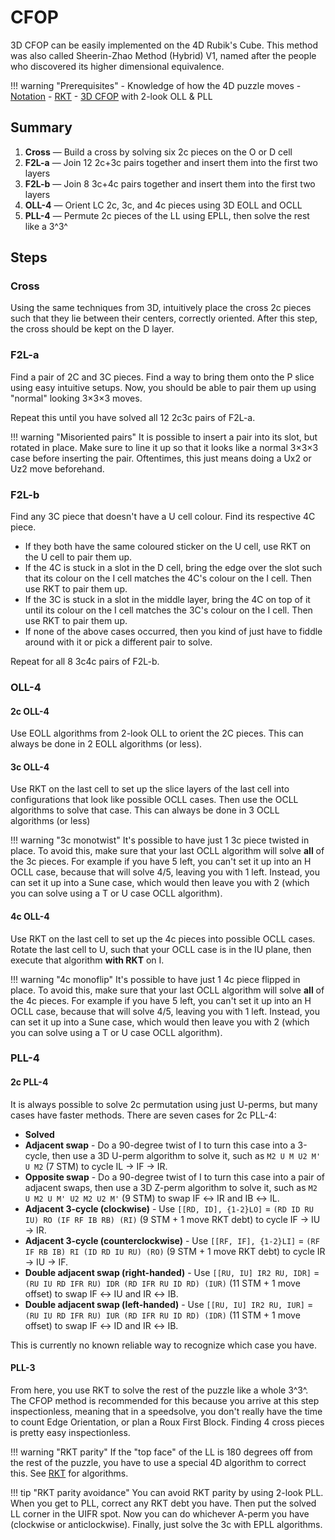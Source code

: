 # CFOP

3D CFOP can be easily implemented on the 4D Rubik's Cube. This method was also called Sheerin-Zhao Method (Hybrid) V1, named after the people who discovered its higher dimensional equivalence.

!!! warning "Prerequisites"
    - Knowledge of how the 4D puzzle moves
    - [Notation](/notation.md)
    - [RKT](/techniques/rkt.md)
    - [3D CFOP](https://jperm.net/3x3/cfop) with 2-look OLL & PLL

## Summary

1. **Cross** — Build a cross by solving six 2c pieces on the O or D cell
2. **F2L-a** — Join 12 2c+3c pairs together and insert them into the first two layers
3. **F2L-b** — Join 8 3c+4c pairs together and insert them into the first two layers
4. **OLL-4** — Orient LC 2c, 3c, and 4c pieces using 3D EOLL and OCLL
5. **PLL-4** — Permute 2c pieces of the LL using EPLL, then solve the rest like a 3^3^

## Steps

### Cross

Using the same techniques from 3D, intuitively place the cross 2c pieces such that they lie between their centers, correctly oriented. After this step, the cross should be kept on the D layer.

### F2L-a

Find a pair of 2C and 3C pieces. Find a way to bring them onto the P slice using easy intuitive setups. Now, you should be able to pair them up using "normal" looking 3×3×3 moves.

Repeat this until you have solved all 12 2c3c pairs of F2L-a.

!!! warning "Misoriented pairs"
    It is possible to insert a pair into its slot, but rotated in place. Make sure to line it up so that it looks like a normal 3×3×3 case before inserting the pair. Oftentimes, this just means doing a Ux2 or Uz2 move beforehand.

### F2L-b

Find any 3C piece that doesn't have a U cell colour.
Find its respective 4C piece.

- If they both have the same coloured sticker on the U cell, use RKT on the U cell to pair them up.
- If the 4C is stuck in a slot in the D cell, bring the edge over the slot such that its colour on the I cell matches the 4C's colour on the I cell. Then use RKT to pair them up.
- If the 3C is stuck in a slot in the middle layer, bring the 4C on top of it until its colour on the I cell matches the 3C's colour on the I cell. Then use RKT to pair them up.
- If none of the above cases occurred, then you kind of just have to fiddle around with it or pick a different pair to solve.

Repeat for all 8 3c4c pairs of F2L-b.

### OLL-4

#### 2c OLL-4

Use EOLL algorithms from 2-look OLL to orient the 2C pieces. This can always be done in 2 EOLL algorithms (or less).

#### 3c OLL-4

Use RKT on the last cell to set up the slice layers of the last cell into configurations that look like possible OCLL cases. Then use the OCLL algorithms to solve that case. This can always be done in 3 OCLL algorithms (or less)

!!! warning "3c monotwist"
    It's possible to have just 1 3c piece twisted in place. To avoid this, make sure that your last OCLL algorithm will solve **all** of the 3c pieces. For example if you have 5 left, you can't set it up into an H OCLL case, because that will solve 4/5, leaving you with 1 left. Instead, you can set it up into a Sune case, which would then leave you with 2 (which you can solve using a T or U case OCLL algorithm).

#### 4c OLL-4

Use RKT on the last cell to set up the 4c pieces into possible OCLL cases. Rotate the last cell to U, such that your OCLL case is in the IU plane, then execute that algorithm **with RKT** on I.

!!! warning "4c monoflip"
    It's possible to have just 1 4c piece flipped in place. To avoid this, make sure that your last OCLL algorithm will solve **all** of the 4c pieces. For example if you have 5 left, you can't set it up into an H OCLL case, because that will solve 4/5, leaving you with 1 left. Instead, you can set it up into a Sune case, which would then leave you with 2 (which you can solve using a T or U case OCLL algorithm).

### PLL-4

#### 2c PLL-4

It is always possible to solve 2c permutation using just U-perms, but many cases have faster methods. There are seven cases for 2c PLL-4:

- **Solved**
- **Adjacent swap** - Do a 90-degree twist of I to turn this case into a 3-cycle, then use a 3D U-perm algorithm to solve it, such as `M2 U M U2 M' U M2` (7 STM) to cycle IL → IF → IR.
- **Opposite swap** - Do a 90-degree twist of I to turn this case into a pair of adjacent swaps, then use a 3D Z-perm algorithm to solve it, such as `M2 U M2 U M' U2 M2 U2 M'` (9 STM) to swap IF ↔ IR and IB ↔ IL.
- **Adjacent 3-cycle (clockwise)** - Use `[[RD, ID], {1-2}LO]` = `(RD ID RU IU) RO (IF RF IB RB) (RI)` (9 STM + 1 move RKT debt) to cycle IF → IU → IR.
- **Adjacent 3-cycle (counterclockwise)** - Use `[[RF, IF], {1-2}LI]` = `(RF IF RB IB) RI (ID RD IU RU) (RO)` (9 STM + 1 move RKT debt) to cycle IR → IU → IF.
- **Double adjacent swap (right-handed)** - Use `[[RU, IU] IR2 RU, IDR]` = `(RU IU RD IFR RU) IDR (RD IFR RU ID RD) (IUR)` (11 STM + 1 move offset) to swap IF ↔ IU and IR ↔ IB.
- **Double adjacent swap (left-handed)** - Use `[[RU, IU] IR2 RU, IUR]` = `(RU IU RD IFR RU) IUR (RD IFR RU ID RD) (IDR)` (11 STM + 1 move offset) to swap IF ↔ ID and IR ↔ IB.

This is currently no known reliable way to recognize which case you have.

#### PLL-3

From here, you use RKT to solve the rest of the puzzle like a whole 3^3^. The CFOP method is recommended for this because you arrive at this step inspectionless, meaning that in a speedsolve, you don't really have the time to count Edge Orientation, or plan a Roux First Block. Finding 4 cross pieces is pretty easy inspectionless.

!!! warning "RKT parity"
    If the "top face" of the LL is 180 degrees off from the rest of the puzzle, you have to use a special 4D algorithm to correct this. See [RKT](/techniques/rkt.md) for algorithms.

!!! tip "RKT parity avoidance"
    You can avoid RKT parity by using 2-look PLL. When you get to PLL, correct any RKT debt you have. Then put the solved LL corner in the UIFR spot. Now you can do whichever A-perm you have (clockwise or anticlockwise). Finally, just solve the 3c with EPLL algorithms.
